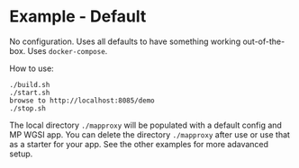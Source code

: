 # Example - Default

No configuration. Uses all defaults to have something working out-of-the-box. 
Uses `docker-compose`.

How to use:

```
./build.sh
./start.sh
browse to http://localhost:8085/demo
./stop.sh
``` 

The local directory `./mapproxy` will be populated with a default config and MP WGSI app.
You can delete the directory `./mapproxy` after use or use that as a starter for your app.
See the other examples for more adavanced setup.
